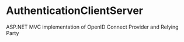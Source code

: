 # AuthenticationClientServer
ASP.NET MVC implementation of OpenID Connect Provider and Relying Party
